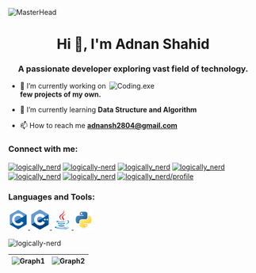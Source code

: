 ![MasterHead](https://github.com/logically-nerd/logically-nerd/blob/main/Untitled.png)
<h1 align="center">Hi 👋, I'm Adnan Shahid</h1>
<h3 align="center">A passionate developer exploring vast field of technology.</h3>
<img align="right" alt="Coding.exe" width="300" src="https://encrypted-tbn0.gstatic.com/images?q=tbn:ANd9GcTNZoqYyGVgtXbG8miq34hJIEQ0i6PX632Kvg&usqp=CAU">

- 🔭 I’m currently working on **few projects of my own.**

- 🌱 I’m currently learning **Data Structure and Algorithm**

- 📫 How to reach me **adnansh2804@gmail.com**

<h3 align="left">Connect with me:</h3>
<p align="left">
<a href="https://twitter.com/logically_nerd" target="blank"><img align="center" src="https://raw.githubusercontent.com/rahuldkjain/github-profile-readme-generator/master/src/images/icons/Social/twitter.svg" alt="logically_nerd" height="30" width="40" /></a>
<a href="https://linkedin.com/in/logically-nerd" target="blank"><img align="center" src="https://raw.githubusercontent.com/rahuldkjain/github-profile-readme-generator/master/src/images/icons/Social/linked-in-alt.svg" alt="logically-nerd" height="30" width="40" /></a>
<a href="https://instagram.com/logically_nerd" target="blank"><img align="center" src="https://raw.githubusercontent.com/rahuldkjain/github-profile-readme-generator/master/src/images/icons/Social/instagram.svg" alt="logically_nerd" height="30" width="40" /></a>
<a href="https://www.codechef.com/users/logically_nerd" target="blank"><img align="center" src="https://cdn.jsdelivr.net/npm/simple-icons@3.1.0/icons/codechef.svg" alt="logically_nerd" height="30" width="40" /></a>
<a href="https://www.hackerrank.com/logically_nerd" target="blank"><img align="center" src="https://raw.githubusercontent.com/rahuldkjain/github-profile-readme-generator/master/src/images/icons/Social/hackerrank.svg" alt="logically_nerd" height="30" width="40" /></a>
<a href="https://www.leetcode.com/logically_nerd" target="blank"><img align="center" src="https://raw.githubusercontent.com/rahuldkjain/github-profile-readme-generator/master/src/images/icons/Social/leet-code.svg" alt="logically_nerd" height="30" width="40" /></a>
<a href="https://auth.geeksforgeeks.org/user/logically_nerd/profile" target="blank"><img align="center" src="https://raw.githubusercontent.com/rahuldkjain/github-profile-readme-generator/master/src/images/icons/Social/geeks-for-geeks.svg" alt="logically_nerd/profile" height="30" width="40" /></a>
</p>

<h3 align="left">Languages and Tools:</h3>
<p align="left"> <a href="https://www.cprogramming.com/" target="_blank" rel="noreferrer"> <img src="https://raw.githubusercontent.com/devicons/devicon/master/icons/c/c-original.svg" alt="c" width="40" height="40"/> </a> <a href="https://www.w3schools.com/cpp/" target="_blank" rel="noreferrer"> <img src="https://raw.githubusercontent.com/devicons/devicon/master/icons/cplusplus/cplusplus-original.svg" alt="cplusplus" width="40" height="40"/> </a> <a href="https://www.java.com" target="_blank" rel="noreferrer"> <img src="https://raw.githubusercontent.com/devicons/devicon/master/icons/java/java-original.svg" alt="java" width="40" height="40"/> </a> <a href="https://www.python.org" target="_blank" rel="noreferrer"> <img src="https://raw.githubusercontent.com/devicons/devicon/master/icons/python/python-original.svg" alt="python" width="40" height="40"/> </a> </p>

<p><img align="center" src="https://activity-graph.herokuapp.com/graph?username=logically-nerd&theme=react-dark" alt="logically-nerd"> 
</p>

|![Graph1](https://github-readme-stats.vercel.app/api?username=logically-nerd&show_icons=true&theme=radical) | ![Graph2](https://streak-stats.demolab.com/?user=logically-nerd&theme=dark) |
| :--: | :--: |

